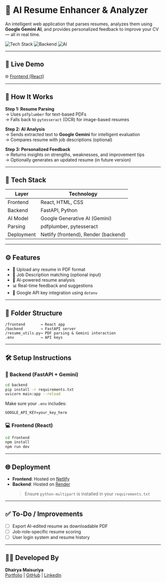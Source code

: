 # 💼 AI Resume Enhancer & Analyzer

An intelligent web application that parses resumes, analyzes them using **Google Gemini AI**, and provides personalized feedback to improve your CV — all in real time.

![Tech Stack](https://img.shields.io/badge/Frontend-React-blue) ![Backend](https://img.shields.io/badge/Backend-FastAPI-green) ![AI](https://img.shields.io/badge/AI-Google%20Gemini-orange)

---

## 🚀 Live Demo

🌐 [Frontend (React)](https://cv-enhancer-7uhy3fkxs-dhairyas-projects-58867549.vercel.app/)  

---

## 📸 How It Works

**Step 1: Resume Parsing**  
→ Uses `pdfplumber` for text-based PDFs  
→ Falls back to `pytesseract` (OCR) for image-based resumes

**Step 2: AI Analysis**  
→ Sends extracted text to **Google Gemini** for intelligent evaluation  
→ Compares resume with job descriptions (optional)

**Step 3: Personalized Feedback**  
→ Returns insights on strengths, weaknesses, and improvement tips  
→ Optionally generates an updated resume (in future version)

---

## 🧠 Tech Stack

| Layer       | Technology                  |
|------------|------------------------------|
| Frontend   | React, HTML, CSS             |
| Backend    | FastAPI, Python              |
| AI Model   | Google Generative AI (Gemini)|
| Parsing    | pdfplumber, pytesseract      |
| Deployment | Netlify (frontend), Render (backend) |

---

## ⚙️ Features

- 🧾 Upload any resume in PDF format  
- 📄 Job Description matching (optional input)  
- 🤖 AI-powered resume analysis  
- 📊 Real-time feedback and suggestions  
- 🔐 Google API key integration using `dotenv`

---

## 📁 Folder Structure

```
/frontend       → React app
/backend        → FastAPI server
/resume_utils.py→ PDF parsing & Gemini interaction
.env            → API keys
```

---

## 🛠️ Setup Instructions

### 🔧 Backend (FastAPI + Gemini)
```bash
cd backend
pip install -r requirements.txt
uvicorn main:app --reload
```
Make sure your `.env` includes:
```
GOOGLE_API_KEY=your_key_here
```

### 💻 Frontend (React)
```bash
cd frontend
npm install
npm run dev
```

---

## 🌐 Deployment

- **Frontend**: Hosted on [Netlify](https://netlify.com)  
- **Backend**: Hosted on [Render](https://render.com)  
  > Ensure `python-multipart` is installed in your `requirements.txt`

---

## ✅ To-Do / Improvements

- [ ] Export AI-edited resume as downloadable PDF  
- [ ] Job-role-specific resume scoring  
- [ ] User login system and resume history

---

## 👨‍💻 Developed By

**Dhairya Maisuriya**  
[Portfolio](https://dhairya-portfolio-omega.vercel.app) | [GitHub](https://github.com/Dhairya2209) | [LinkedIn](https://www.linkedin.com/in/dhairya-maisuriya-5b7039245/)
